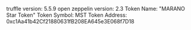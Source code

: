 truffle version: 5.5.9
open zeppelin version: 2.3
Token Name: "MARANO Star Token"
Token Symbol: MST
Token Address: 0xc1Aa41b42Cf21880631fB208EA645e3E068f7D18
